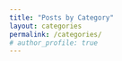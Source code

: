 ```yaml
---
title: "Posts by Category"
layout: categories
permalink: /categories/
# author_profile: true
---
```



